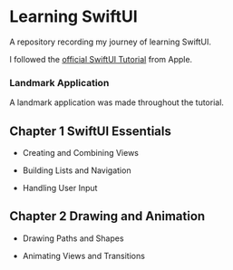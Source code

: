 # Learning SwiftUI

A repository recording my journey of learning SwiftUI.

I followed the [official SwiftUI Tutorial](https://developer.apple.com/tutorials/swiftui) from Apple.

### Landmark Application
A landmark application was made throughout the tutorial.

## Chapter 1 SwiftUI Essentials

* Creating and Combining Views

* Building Lists and Navigation

* Handling User Input

## Chapter 2 Drawing and Animation

* Drawing Paths and Shapes

* Animating Views and Transitions






